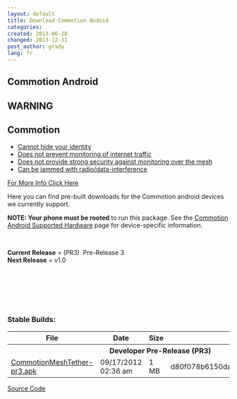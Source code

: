 ```yaml
---
layout: default
title: Download Commotion Andoid
categories: 
created: 2013-06-28
changed: 2013-12-31
post_author: grady
lang: fr
---
```

## Commotion Android

  <div class="warning-label">
<div class="warning-top">
<h2>WARNING</h2>
</div>

<div class="warning-bottom">
<h2>Commotion</h2>

<ul>
	<li><a href="http://commotionwireless.net/understanding-commotions-warning-label#anonymity">Cannot hide your identity</a></li>
	<li><a href="http://commotionwireless.net/understanding-commotions-warning-label#internet">Does not prevent monitoring of internet traffic</a></li>
	<li><a href="http://commotionwireless.net/understanding-commotions-warning-label#monitoring">Does not provide strong security against monitoring over the mesh</a></li>
	<li><a href="http://commotionwireless.net/understanding-commotions-warning-label#jamming">Can be jammed with radio/data-interference</a></li>
</ul>
<a href="https://commotionwireless.net/understanding-commotions-warning-label">For More Info Click Here</a></div>
</div>

<p>Here you can find pre-built downloads for the Commotion android devices we currently support.</p>

<p><strong>NOTE: Your phone must be rooted</strong> to run this package. See the <a href="/supported-devices/#phones">Commotion Android Supported Hardware</a> page for device-specific information.</p>

<p>&nbsp;</p>

<p><strong>Current Release</strong>&nbsp;= (PR3)&nbsp; Pre-Release 3<br />
<strong>Next Release</strong>&nbsp;= v1.0</p>

<p>&nbsp;</p>

<p>&nbsp;</p>

<p>&nbsp;</p>

<h3>Stable Builds:</h3>

<table class="files list">
	<thead>
		<tr>
			<th>File</th>
			<th>Date</th>
			<th>Size</th>
			<th>MD5</th>
		</tr>
	</thead>
	<tbody>
		<tr>
			<th colspan="4">Developer Pre-Release (PR3)</th>
		</tr>
		<tr>
			<td><a href="https://code.commotionwireless.net/attachments/download/129/CommotionMeshTether-pr3.apk" title="Commotion MeshTether for Android">CommotionMeshTether-pr3.apk</a></td>
			<td>09/17/2012 02:36 am</td>
			<td>1 MB</td>
			<td>d80f078b6150daa1cb4dd6e79d134eea</td>
		</tr>
	</tbody>
</table>

<p><a class="button" href="https://github.com/opentechinstitute/commotion-android" id="android-source-btn">Source Code</a></p>
 
